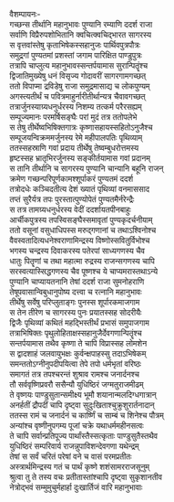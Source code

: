 वैशम्पायनः-  
गच्छन्स तीर्थानि महानुभावः पुण्यानि रम्याणि ददर्श राजा  
सर्वाणि विप्रैरुपशोभितानि क्वचित्क्वचिद्भारत सागरस्य  
स वृत्तवांस्तेषु कृताभिषेकस्सहानुजः पार्थिवपुत्रपौत्रः  
समुद्रगां पुण्यतमां प्रशस्तां जगाम पारिक्षित पाण्डुपुत्रः  
तत्रापि चाप्लुत्य महानुभावस्सन्तर्पयामास सुरान्पितॄंश्च  
द्विजातिमुख्येषु धनं विसृज्य गोदावरीं सागरगामगच्छत्  
ततो विपाप्मा द्रविडेषु राजा समुद्रमासाद्य च लोकपुण्यम्  
अगस्त्यतीर्थं च पवित्रमाहुर्नारीतीर्थान्यत्र चैवावगच्छत्  
तत्रार्जुनस्याग्र्यधनुर्धरस्य निशम्य तत्कर्म परैरसह्यम्  
सम्पूज्यमानः परमर्षिसङ्घैः परां मुदं तत्र ततोपलेभे  
स तेषु तीर्थेष्वभिषिक्तगात्रः कृष्णासहायस्सहितोऽनुजैश्च  
सम्पूजयन्विक्रममर्जुनस्य रेमे महीपालपतिः पृथिव्याम्  
ततस्सहस्राणि गवां प्रदाय तीर्थेषु तेष्वम्बुधरोत्तमस्य  
हृष्टस्सह भ्रातृभिरर्जुनस्य सङ्कीर्तयामास गवां प्रदानम्  
स तानि तीर्थानि च सागरस्य पुण्यानि चान्यानि बहूनि राजन्  
क्रमेण गच्छन्परिपूर्णकामश्शूर्पाकरं पुण्यतमं ददर्श  
तत्रोदधेः कञ्चिदतीत्य देशं ख्यातं पृथिव्यां वनमाससाद  
तप्तं सुरैर्यत्र तपः पुरस्तात्पुण्योपेतं पुण्यतमैर्नरेन्द्रैः  
स तत्र तामग्र्यधनुर्धरस्य वेदीं ददर्शायतपीनबाहुः  
आर्चीकपुत्रस्य तपस्विसङ्घैस्समावृतां पुण्यकृदर्चनीयाम्  
ततो वसूनां वसुधाधिपस्स मरुद्गणानां च तथाऽश्विनोश्च  
वैवस्वतादित्यधनेश्वराणामिन्द्रस्य विष्णोस्सवितुर्विभोश्च  
भगस्य चन्द्रस्य दिवाकरस्य पतेरपां साध्यगणस्य चैव  
धातुः पितॄणां च तथा महात्मा रुद्रस्य राजन्सगणस्य चापि  
सरस्वत्यास्सिद्धगणस्य चैव पूष्णश्च ये चाप्यमरास्तथाऽन्ये  
पुण्यानि चाप्यायतनानि तेषां ददर्श राजा सुमनोहराणि  
तेषूपवासान्विबुधानुपोष्य दत्त्वा च रत्नानि महानुभावः  
तीर्थेषु सर्वेषु परिप्लुताङ्गः पुनस्स शूर्पारकमाजगाम  
स तेन तीरेण च सागरस्य पुनः प्रयातस्सह सोदरीयैः  
द्विजैः पृथिव्यां कथितं महद्भिस्तीर्थं प्रभासं समुपाजगाम  
तत्राभिषिक्तः पृथुलोहिताक्षस्सहानुजैर्देवगणान्पितॄंश्च  
सन्तर्पयामास तथैव कृष्णा ते चापि विप्रास्सह लोमशेन  
स द्वादशाहं जलवायुभक्षः कुर्वन्क्षपाहस्सु तदाऽभिषेकम्  
समन्ततोऽग्नीनुपदीपयित्वा तेपे तपो धर्मभृतां वरिष्ठः  
समागतं तत्र तपश्चरन्तं शुश्राव रामश्च जनार्दनश्च  
तौ सर्ववृष्णिप्रवरौ ससैन्यौ युधिष्ठिरं जग्मतुराजमीढम्  
ते वृष्णयः पाण्डुसुतान्समीक्ष्य भूमौ शयानान्मलदिग्धगात्रान्  
अनर्हतीं द्रौपदीं चापि दृष्ट्वा सुदुःखिताश्चुक्रुशुरार्तनादान्  
ततस्स रामं च जनार्दनं च कार्ष्णिं च साम्बं च शिनेश्च पौत्रम्  
अन्यांश्च वृष्णीनुपगम्य पूजां चक्रे यथाधर्ममहीनसत्वः  
ते चापि सर्वान्प्रतिपूज्य पार्थांस्तैस्सत्कृताः पाण्डुसुतैस्तथैव  
युधिष्ठिरं सम्परिवार्य राजन्नुपाविशन्देवगणा यथेन्द्रम्  
तेषां स सर्वं चरितं परेषां वने च वासं परमप्रतीतः  
अस्त्रार्थमिन्द्रस्य गतं च पार्थं कृष्णे शशंसामरराजसूनुम्  
श्रुत्वा तु ते तस्य वचः प्रतीतास्तांश्चापि दृष्ट्वा सुकृशानतीव  
नेत्रोद्भवं सम्मुमुचुर्महार्हा दुःखार्तिजं वारि महानुभावाः  
